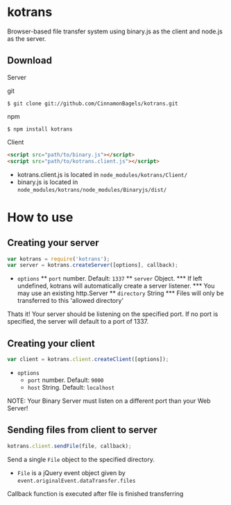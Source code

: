 kotrans
=======

Browser-based file transfer system using binary.js as the client and node.js as the server.

## Download

Server

git
```console 
$ git clone git://github.com/CinnamonBagels/kotrans.git
```

npm 
```console
$ npm install kotrans
```

Client

```html
<script src="path/to/binary.js"></script>
<script src="path/to/kotrans.client.js"></script>
```

* kotrans.client.js is located in `node_modules/kotrans/Client/`
* binary.js is located in `node_modules/kotrans/node_modules/Binaryjs/dist/`

How to use
==========

## Creating your server
```javascript
var kotrans = require('kotrans');
var server = kotrans.createServer([options], callback);
```

* `options`
  ** `port` number. Default: `1337`
  ** `server` Object.
    *** If left undefined, kotrans will automatically create a server listener.
    *** You may use an existing http.Server
  ** `directory` String
    *** Files will only be transferred to this 'allowed directory'

Thats it! Your server should be listening on the specified port.
If no port is specified, the server will default to a port of 1337.

## Creating your client

```javascript
var client = kotrans.client.createClient([options]);
```

* `options`
  * `port` number. Default: `9000`
  * `host` String. Default: `localhost`

NOTE: Your Binary Server must listen on a different port than your Web Server!

## Sending files from client to server

```javascript
kotrans.client.sendFile(file, callback);
```

Send a single `File` object to the specified directory. 
*  `File` is a jQuery event object given by `event.originalEvent.dataTransfer.files`

Callback function is executed after file is finished transferring